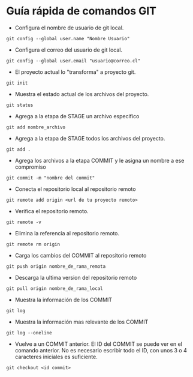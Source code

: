 # Guía rápida de comandos GIT

- Configura el nombre de usuario de git local.
```
git config --global user.name "Nombre Usuario"
```
- Configura el correo del usuario de git local.
```
git config --global user.email "usuario@correo.cl"
```
- El proyecto actual lo "transforma" a proyecto git.
```
git init
```
- Muestra el estado actual de los archivos del proyecto.
```
git status
```
- Agrega a la etapa de STAGE un archivo especifico
```
git add nombre_archivo
```
- Agrega a la etapa de STAGE todos los archivos del proyecto.
```
git add .
```
- Agrega los archivos a la etapa COMMIT y le asigna un nombre a ese compromiso
```
git commit -m "nombre del commit"
```
- Conecta el repositorio local al repositorio remoto
```
git remote add origin <url de tu proyecto remoto>
```
- Verifica el repositorio remoto.
```
git remote -v
```
- Elimina la referencia al repositorio remoto. 
```
git remote rm origin
```
- Carga los cambios del COMMIT al repositorio remoto
```
git push origin nombre_de_rama_remota
```
- Descarga la ultima version del repositorio remoto
```
git pull origin nombre_de_rama_local
```
- Muestra la información de los COMMIT
```
git log
```
- Muestra la información mas relevante de los COMMIT
```
git log --oneline
```
- Vuelve a un COMMIT anterior. El ID del COMMIT se puede ver en el comando anterior. No es necesario escribir todo el ID, con unos 3 o 4 caracteres iniciales es suficiente.
```
git checkout <id commit>
```
